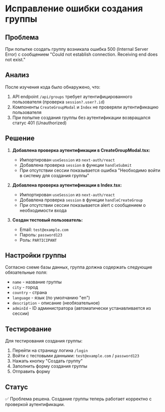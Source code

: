 # Исправление ошибки создания группы

## Проблема
При попытке создать группу возникала ошибка 500 (Internal Server Error) с сообщением "Could not establish connection. Receiving end does not exist."

## Анализ
После изучения кода было обнаружено, что:
1. API endpoint `/api/groups` требует аутентифицированного пользователя (проверка `session?.user?.id`)
2. Компоненты `CreateGroupModal` и `Index` не проверяли аутентификацию пользователя
3. При попытке создания группы без аутентификации возвращался статус 401 (Unauthorized)

## Решение
1. **Добавлена проверка аутентификации в CreateGroupModal.tsx:**
   - Импортирован `useSession` из `next-auth/react`
   - Добавлена проверка `session` в функции `handleSubmit`
   - При отсутствии сессии показывается ошибка "Необходимо войти в систему для создания группы"

2. **Добавлена проверка аутентификации в Index.tsx:**
   - Импортирован `useSession` из `next-auth/react`
   - Добавлена проверка `session` в функции `handleCreateGroup`
   - При отсутствии сессии показывается alert с сообщением о необходимости входа

3. **Создан тестовый пользователь:**
   - Email: `test@example.com`
   - Пароль: `password123`
   - Роль: `PARTICIPANT`

## Настройки группы
Согласно схеме базы данных, группа должна содержать следующие обязательные поля:
- `name` - название группы
- `city` - город
- `country` - страна
- `language` - язык (по умолчанию "en")
- `description` - описание (необязательное)
- `adminId` - ID администратора (автоматически устанавливается из сессии)

## Тестирование
Для тестирования создания группы:
1. Перейти на страницу логина `/login`
2. Войти с тестовыми данными: `test@example.com` / `password123`
3. Нажать кнопку "Создать группу"
4. Заполнить форму создания группы
5. Отправить форму

## Статус
✅ Проблема решена. Создание группы теперь работает корректно с проверкой аутентификации.
